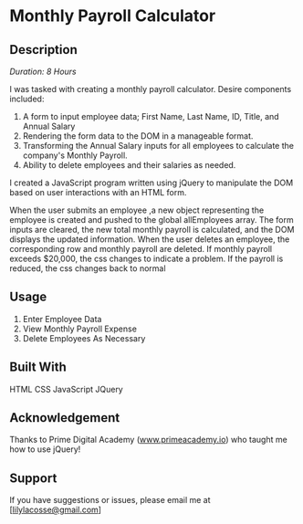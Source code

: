 # Monthly Payroll Calculator

## Description

_Duration: 8 Hours_

I was tasked with creating a monthly payroll calculator. Desire components included:

1. A form to input employee data; First Name, Last Name, ID, Title, and Annual Salary
2. Rendering the form data to the DOM in a manageable format.
3. Transforming the Annual Salary inputs for all employees to calculate the company's Monthly Payroll.
4. Ability to delete employees and their salaries as needed.

I created a JavaScript program written using jQuery to manipulate the DOM based on user interactions with an HTML form.

When the user submits an employee ,a new object representing the employee is created and pushed to the global allEmployees array. 
The form inputs are cleared, the new total monthly payroll is calculated, and the DOM displays the updated information.
When the user deletes an employee, the corresponding row and monthly payroll are deleted. 
If monthly payroll exceeds $20,000, the css changes to indicate a problem. If the payroll is reduced, the css changes back to normal 

## Usage

1. Enter Employee Data
2. View Monthly Payroll Expense
3. Delete Employees As Necessary

## Built With

HTML
CSS
JavaScript
JQuery

## Acknowledgement

Thanks to Prime Digital Academy (www.primeacademy.io) who taught me how to use jQuery!

## Support

If you have suggestions or issues, please email me at [lilylacosse@gmail.com]
